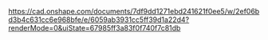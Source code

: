 https://cad.onshape.com/documents/7df9dd1271ebd241621f0ee5/w/2ef06bd3b4c631cc6e968bfe/e/6059ab3931cc5ff39d1a22d4?renderMode=0&uiState=67985ff3a83f0f740f7c81db
